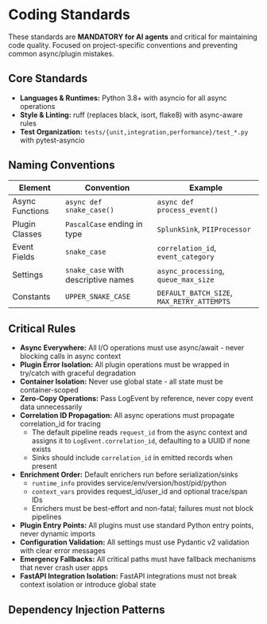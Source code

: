 # Coding Standards

These standards are **MANDATORY for AI agents** and critical for maintaining code quality. Focused on project-specific conventions and preventing common async/plugin mistakes.

## Core Standards

- **Languages & Runtimes:** Python 3.8+ with asyncio for all async operations
- **Style & Linting:** ruff (replaces black, isort, flake8) with async-aware rules
- **Test Organization:** `tests/{unit,integration,performance}/test_*.py` with pytest-asyncio

## Naming Conventions

| Element         | Convention                          | Example                                    |
| --------------- | ----------------------------------- | ------------------------------------------ |
| Async Functions | `async def snake_case()`            | `async def process_event()`                |
| Plugin Classes  | `PascalCase` ending in type         | `SplunkSink`, `PIIProcessor`               |
| Event Fields    | `snake_case`                        | `correlation_id`, `event_category`         |
| Settings        | `snake_case` with descriptive names | `async_processing`, `queue_max_size`       |
| Constants       | `UPPER_SNAKE_CASE`                  | `DEFAULT_BATCH_SIZE`, `MAX_RETRY_ATTEMPTS` |

## Critical Rules

- **Async Everywhere:** All I/O operations must use async/await - never blocking calls in async context
- **Plugin Error Isolation:** All plugin operations must be wrapped in try/catch with graceful degradation
- **Container Isolation:** Never use global state - all state must be container-scoped
- **Zero-Copy Operations:** Pass LogEvent by reference, never copy event data unnecessarily
- **Correlation ID Propagation:** All async operations must propagate correlation_id for tracing
  - The default pipeline reads `request_id` from the async context and assigns it to `LogEvent.correlation_id`, defaulting to a UUID if none exists
  - Sinks should include `correlation_id` in emitted records when present
- **Enrichment Order:** Default enrichers run before serialization/sinks
  - `runtime_info` provides service/env/version/host/pid/python
  - `context_vars` provides request_id/user_id and optional trace/span IDs
  - Enrichers must be best-effort and non-fatal; failures must not block pipelines
- **Plugin Entry Points:** All plugins must use standard Python entry points, never dynamic imports
- **Configuration Validation:** All settings must use Pydantic v2 validation with clear error messages
- **Emergency Fallbacks:** All critical paths must have fallback mechanisms that never crash user apps
- **FastAPI Integration Isolation:** FastAPI integrations must not break context isolation or introduce global state

## Dependency Injection Patterns

```python

```
